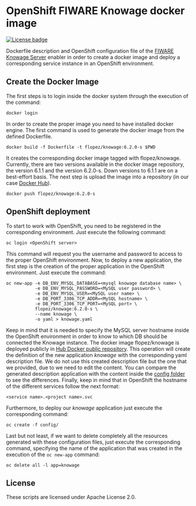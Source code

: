 # OpenShift FIWARE Knowage docker image
[![License badge](https://img.shields.io/badge/license-Apache_2.0-blue.svg)](https://opensource.org/licenses/Apache-2.0)

Dockerfile description and OpenShift configuration file of the [FIWARE Knowage Server](https://github.com/KnowageLabs/Knowage-Server)
enabler in order to create a docker image and deploy a corresponding service instance in 
an OpenShift environment.

## Create the Docker Image


The first steps is to login inside the docker system through the execution of
the command:

```console
docker login
```

In order to create the proper image you need to have installed docker engine.
The first command is used to generate the docker image from the defined Dockerfile.

```console
docker build -f Dockerfile -t flopez/knowage:6.2.0-s $PWD
```

It creates the corresponding docker image tagged with flopez/knowage. Currently, 
there are two versions available in the docker image repository, the version 6.1.1 
and the version 6.2.0-s. Down versions to 6.1.1 are on a best-effort basis. The 
next step is upload the image into a repository (in our case [Docker Hub](https://hub.docker.com/)).

```console
docker push flopez/knowage:6.2.0-s
```

## OpenShift deployment

To start to work with OpenShift, you need to be registered in the corresponding 
environment. Just execute the following command:

```console
oc login <OpenShift server>
```

This command will request you the username and password to access to the proper 
OpenShift environment. Now, to deploy a new application, the first step is the 
creation of the proper application in the OpenShift environment. Just execute 
the command:

```console
oc new-app -e DB_ENV_MYSQL_DATABASE=<mysql knowage database name> \
           -e DB_ENV_MYSQL_PASSWORD=<MySQL user password> \
           -e DB_ENV_MYSQL_USER=<MySQL user name> \
           -e DB_PORT_3306_TCP_ADDR=<MySQL hostname> \
           -e DB_PORT_3306_TCP_PORT=<MySQL port> \
           flopez/knowage:6.2.0-s \
           --name knowage \
           -o yaml > knowage.yaml
```

Keep in mind that it is needed to specify the MySQL server hostname inside 
the OpenShift environment in order to know to which DB should be connected the 
Knowage instance. The docker image flopez/knowage is deployed publicly
in [Hub Docker public repository](https://hub.docker.com/r/flopez/knowage/). This 
operation will create the definition of the new application *knowage* with the 
corresponding yaml description file. We do not use this created description file 
but the one that we provided, due to we need to edit the content. You can compare 
the generated description application with the content inside the 
[config folder](https://github.com/flopezag/openshift-knowage/config) 
to see the differences. Finally, keep in mind that in OpenShift the hostname of 
the different services follow the next format:

```text
<service name>.<project name>.svc
```

Furthermore, to deploy our *knowage* application just execute the corresponding 
command:

```console
oc create -f config/
```

Last but not least, if we want to delete completely all the resources generated 
with these configuration files, just execute the corresponding command, specifying 
the name of the application that was created in the execution of the ```oc new-app``` 
command:

```console
oc delete all -l app=knowage
```


## License

These scripts are licensed under Apache License 2.0.
